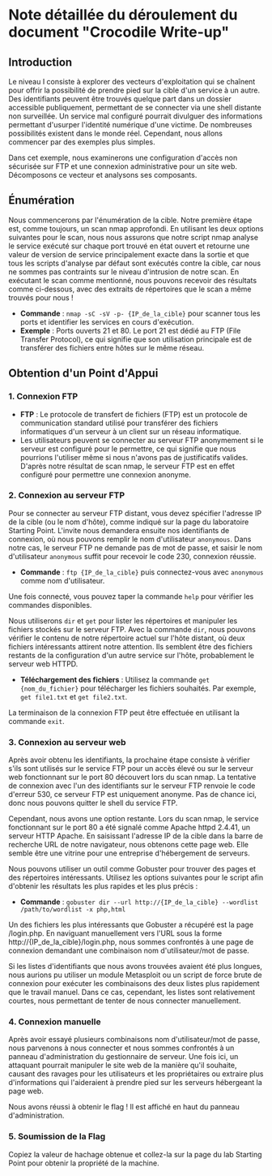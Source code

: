 # Note détaillée du déroulement du document "Crocodile Write-up"

## Introduction

Le niveau I consiste à explorer des vecteurs d'exploitation qui se chaînent pour offrir la possibilité de prendre pied sur la cible d'un service à un autre. Des identifiants peuvent être trouvés quelque part dans un dossier accessible publiquement, permettant de se connecter via une shell distante non surveillée. Un service mal configuré pourrait divulguer des informations permettant d'usurper l'identité numérique d'une victime. De nombreuses possibilités existent dans le monde réel. Cependant, nous allons commencer par des exemples plus simples.

Dans cet exemple, nous examinerons une configuration d'accès non sécurisée sur FTP et une connexion administrative pour un site web. Décomposons ce vecteur et analysons ses composants.

## Énumération

Nous commencerons par l'énumération de la cible. Notre première étape est, comme toujours, un scan nmap approfondi. En utilisant les deux options suivantes pour le scan, nous nous assurons que notre script nmap analyse le service exécuté sur chaque port trouvé en état ouvert et retourne une valeur de version de service principalement exacte dans la sortie et que tous les scripts d'analyse par défaut sont exécutés contre la cible, car nous ne sommes pas contraints sur le niveau d'intrusion de notre scan. En exécutant le scan comme mentionné, nous pouvons recevoir des résultats comme ci-dessous, avec des extraits de répertoires que le scan a même trouvés pour nous !

- **Commande** : `nmap -sC -sV -p- {IP_de_la_cible}` pour scanner tous les ports et identifier les services en cours d'exécution.
- **Exemple** : Ports ouverts 21 et 80. Le port 21 est dédié au FTP (File Transfer Protocol), ce qui signifie que son utilisation principale est de transférer des fichiers entre hôtes sur le même réseau.

## Obtention d'un Point d'Appui

### 1. Connexion FTP
- **FTP** : Le protocole de transfert de fichiers (FTP) est un protocole de communication standard utilisé pour transférer des fichiers informatiques d'un serveur à un client sur un réseau informatique.
- Les utilisateurs peuvent se connecter au serveur FTP anonymement si le serveur est configuré pour le permettre, ce qui signifie que nous pourrions l'utiliser même si nous n'avons pas de justificatifs valides. D'après notre résultat de scan nmap, le serveur FTP est en effet configuré pour permettre une connexion anonyme.

### 2. Connexion au serveur FTP
Pour se connecter au serveur FTP distant, vous devez spécifier l'adresse IP de la cible (ou le nom d'hôte), comme indiqué sur la page du laboratoire Starting Point. L'invite nous demandera ensuite nos identifiants de connexion, où nous pouvons remplir le nom d'utilisateur `anonymous`. Dans notre cas, le serveur FTP ne demande pas de mot de passe, et saisir le nom d'utilisateur `anonymous` suffit pour recevoir le code 230, connexion réussie.

- **Commande** : `ftp {IP_de_la_cible}` puis connectez-vous avec `anonymous` comme nom d'utilisateur.

Une fois connecté, vous pouvez taper la commande `help` pour vérifier les commandes disponibles.

Nous utiliserons `dir` et `get` pour lister les répertoires et manipuler les fichiers stockés sur le serveur FTP. Avec la commande `dir`, nous pouvons vérifier le contenu de notre répertoire actuel sur l'hôte distant, où deux fichiers intéressants attirent notre attention. Ils semblent être des fichiers restants de la configuration d'un autre service sur l'hôte, probablement le serveur web HTTPD.

- **Téléchargement des fichiers** : Utilisez la commande `get {nom_du_fichier}` pour télécharger les fichiers souhaités. Par exemple, `get file1.txt` et `get file2.txt`.

La terminaison de la connexion FTP peut être effectuée en utilisant la commande `exit`.

### 3. Connexion au serveur web

Après avoir obtenu les identifiants, la prochaine étape consiste à vérifier s'ils sont utilisés sur le service FTP pour un accès élevé ou sur le serveur web fonctionnant sur le port 80 découvert lors du scan nmap. La tentative de connexion avec l'un des identifiants sur le serveur FTP renvoie le code d'erreur 530, ce serveur FTP est uniquement anonyme. Pas de chance ici, donc nous pouvons quitter le shell du service FTP.

Cependant, nous avons une option restante. Lors du scan nmap, le service fonctionnant sur le port 80 a été signalé comme Apache httpd 2.4.41, un serveur HTTP Apache. En saisissant l'adresse IP de la cible dans la barre de recherche URL de notre navigateur, nous obtenons cette page web. Elle semble être une vitrine pour une entreprise d'hébergement de serveurs.

Nous pouvons utiliser un outil comme Gobuster pour trouver des pages et des répertoires intéressants. Utilisez les options suivantes pour le script afin d'obtenir les résultats les plus rapides et les plus précis :
- **Commande** : `gobuster dir --url http://{IP_de_la_cible} --wordlist /path/to/wordlist -x php,html`

Un des fichiers les plus intéressants que Gobuster a récupéré est la page /login.php. En naviguant manuellement vers l'URL sous la forme http://{IP_de_la_cible}/login.php, nous sommes confrontés à une page de connexion demandant une combinaison nom d'utilisateur/mot de passe.

Si les listes d'identifiants que nous avons trouvées avaient été plus longues, nous aurions pu utiliser un module Metasploit ou un script de force brute de connexion pour exécuter les combinaisons des deux listes plus rapidement que le travail manuel. Dans ce cas, cependant, les listes sont relativement courtes, nous permettant de tenter de nous connecter manuellement.

### 4. Connexion manuelle

Après avoir essayé plusieurs combinaisons nom d'utilisateur/mot de passe, nous parvenons à nous connecter et nous sommes confrontés à un panneau d'administration du gestionnaire de serveur. Une fois ici, un attaquant pourrait manipuler le site web de la manière qu'il souhaite, causant des ravages pour les utilisateurs et les propriétaires ou extraire plus d'informations qui l'aideraient à prendre pied sur les serveurs hébergeant la page web.

Nous avons réussi à obtenir le flag ! Il est affiché en haut du panneau d'administration.

### 5. Soumission de la Flag

Copiez la valeur de hachage obtenue et collez-la sur la page du lab Starting Point pour obtenir la propriété de la machine.
